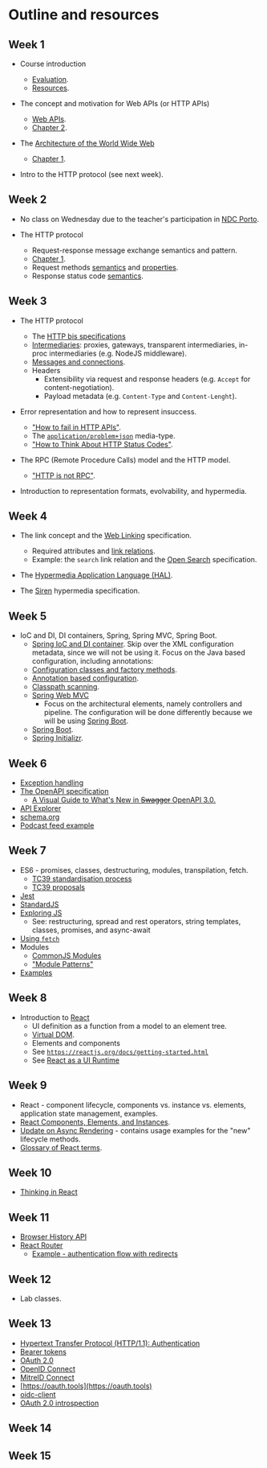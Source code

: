 # Outline and resources #

## Week 1
* Course introduction
  * [Evaluation](https://github.com/isel-leic-daw/1819v-public/wiki/evaluation).
  * [Resources](https://github.com/isel-leic-daw/1819v-public/wiki/resources).
* The concept and motivation for Web APIs (or HTTP APIs)
  * [Web APIs](https://github.com/isel-leic-daw/1819v-public/wiki/Web-APIs).
  * [Chapter 2](https://www.oreilly.com/library/view/designing-evolvable-web/9781449337919/ch02.html).
* The [Architecture of the World Wide Web](https://www.w3.org/TR/webarch/)
  * [Chapter 1](https://www.oreilly.com/library/view/designing-evolvable-web/9781449337919/ch01.html).

* Intro to the HTTP protocol (see next week).

## Week 2

* No class on Wednesday due to the teacher's participation in [NDC Porto](https://ndcporto.com).

* The HTTP protocol
  * Request-response message exchange semantics and pattern.
  * [Chapter 1](https://www.oreilly.com/library/view/designing-evolvable-web/9781449337919/ch01.html).
  * Request methods [semantics](https://tools.ietf.org/html/rfc7231#section-4.3) and [properties](https://tools.ietf.org/html/rfc7231#section-4.2).
  * Response status code [semantics](https://tools.ietf.org/html/rfc7231#section-6).

## Week 3
* The HTTP protocol
  * The [HTTP bis specifications](https://tools.ietf.org/wg/httpbis/) 
  * [Intermediaries](https://tools.ietf.org/html/rfc7230#section-2.3): proxies, gateways, transparent intermediaries, in-proc intermediaries (e.g. NodeJS middleware).
  * [Messages and connections](https://tools.ietf.org/html/rfc7230#section-6).
  * Headers
    * Extensibility via request and response headers (e.g. `Accept` for content-negotiation).
    * Payload metadata (e.g. `Content-Type` and `Content-Lenght`).

* Error representation and how to represent insuccess.
  * ["How to fail in HTTP APIs"](https://github.com/isel-leic-daw/1819v-public/wiki/How-to-fail-in-HTTP-APIs).
  * The [`application/problem+json`](https://tools.ietf.org/html/rfc7807) media-type.
  * ["How to Think About HTTP Status Codes"](https://www.mnot.net/blog/2017/05/11/status_codes).

* The RPC (Remote Procedure Calls) model and the HTTP model.
  * ["HTTP is not RPC"](https://www.ics.uci.edu/~fielding/pubs/dissertation/evaluation.htm#sec_6_5_2).

* Introduction to representation formats, evolvability, and hypermedia.

## Week 4

* The link concept and the [Web Linking](https://tools.ietf.org/html/rfc8288) specification.
  * Required attributes and [link relations](https://www.iana.org/assignments/link-relations/link-relations.xhtml).
  * Example: the `search` link relation and the [Open Search](http://www.opensearch.org/Home) specification.
* The [Hypermedia Application Language (HAL)](http://stateless.co/hal_specification.html).

* The [Siren](https://github.com/kevinswiber/siren) hypermedia specification.

## Week 5
* IoC and DI, DI containers, Spring, Spring MVC, Spring Boot.
  * [Spring IoC and DI container](https://docs.spring.io/spring/docs/current/spring-framework-reference/core.html#beans). Skip over the XML configuration metadata, since we will not be using it. Focus on the Java based configuration, including annotations:
  * [Configuration classes and factory methods](https://docs.spring.io/spring/docs/current/spring-framework-reference/core.html#beans-java).
  * [Annotation based configuration](https://docs.spring.io/spring/docs/current/spring-framework-reference/core.html#beans-annotation-config).
  * [Classpath scanning](https://docs.spring.io/spring/docs/current/spring-framework-reference/core.html#beans-classpath-scanning).
  * [Spring Web MVC](https://docs.spring.io/spring/docs/current/spring-framework-reference/web.html)
    * Focus on the architectural elements, namely controllers and pipeline. The configuration will be done differently because we will be using [Spring Boot](https://docs.spring.io/spring-boot/docs/current/reference/htmlsingle/#boot-features-developing-web-applications).
  * [Spring Boot](https://docs.spring.io/spring-boot/docs/current/reference/htmlsingle/).
  * [Spring Initializr](https://start.spring.io).

## Week 6
* [Exception handling](https://docs.spring.io/spring/docs/current/spring-framework-reference/web.html#mvc-exceptionhandlers)
* [The OpenAPI specification](https://www.openapis.org)
  * [A Visual Guide to What's New in ~~Swagger~~ OpenAPI 3.0.](https://blog.readme.io/an-example-filled-guide-to-swagger-3-2/)
* [API Explorer](https://github.com/sky-uk/api-explorer)
* [schema.org](http://schema.org)
* [Podcast feed example](http://feeds.feedburner.com/se-radio?format=xml)

## Week 7
* ES6 - promises, classes, destructuring, modules, transpilation, fetch.
  * [TC39 standardisation process](http://2ality.com/2015/11/tc39-process.html)
  * [TC39 proposals](https://github.com/tc39/proposals/blob/master/finished-proposals.md)
* [Jest](https://facebook.github.io/jest/)
* [StandardJS](https://standardjs.com/)
* [Exploring JS](http://exploringjs.com/)
  * See: restructuring, spread and rest operators, string templates, classes, promises, and async-await 
* [Using `fetch`](https://developer.mozilla.org/en-US/docs/Web/API/Fetch_API/Using_Fetch)
* Modules
  * [CommonJS Modules](http://www.commonjs.org/specs/modules/1.0/)
  * ["Module Patterns"](https://leanpub.com/modulepatterns)
* [Examples](https://github.com/isel-leic-daw/1819v-public/tree/master/LI61N/js/es-next-aula)

## Week 8
* Introduction to [React](https://reactjs.org)
  * UI definition as a function from a model to an element tree.
  * [Virtual DOM](https://reactjs.org/docs/faq-internals.html).
  * Elements and components
  * See [`https://reactjs.org/docs/getting-started.html`](https://reactjs.org/docs/getting-started.html)
  * See [React as a UI Runtime](https://overreacted.io/react-as-a-ui-runtime/)

## Week 9
* React - component lifecycle, components vs. instance vs. elements, application state management, examples.
* [React Components, Elements, and Instances](https://reactjs.org/blog/2015/12/18/react-components-elements-and-instances.html).
* [Update on Async Rendering](https://reactjs.org/blog/2018/03/27/update-on-async-rendering.html) - contains usage examples for the "new" lifecycle methods.
* [Glossary of React terms](https://reactjs.org/docs/glossary.html).

## Week 10
* [Thinking in React](https://reactjs.org/docs/thinking-in-react.html)

## Week 11
* [Browser History API](https://developer.mozilla.org/en-US/docs/Web/API/History)
* [React Router](https://reacttraining.com/react-router/)
  * [Example - authentication flow with redirects](https://reacttraining.com/react-router/web/example/auth-workflow)

## Week 12

* Lab classes.

## Week 13

* [Hypertext Transfer Protocol (HTTP/1.1): Authentication](https://tools.ietf.org/html/rfc7235)
* [Bearer tokens](https://tools.ietf.org/html/rfc6750)
* [OAuth 2.0](https://tools.ietf.org/html/rfc6749)
* [OpenID Connect](https://openid.net/specs/openid-connect-core-1_0.html)
* [MitreID Connect](https://github.com/mitreid-connect/OpenID-Connect-Java-Spring-Server)
* [https://oauth.tools](https://oauth.tools)
* [oidc-client](https://www.npmjs.com/package/oidc-client)
* [OAuth 2.0 introspection](https://tools.ietf.org/html/rfc7662)

## Week 14

## Week 15

